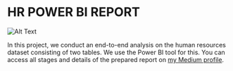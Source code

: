 # HR POWER BI REPORT
![Alt Text](https://miro.medium.com/v2/resize:fit:828/1*Dn5fU1c8R_UZCx1GSLrjTg.gif)

In this project, we conduct an end-to-end analysis on the human resources dataset consisting of two tables. We use the Power BI tool for this.
You can access all stages and details of the prepared report on [my Medium profile](https://medium.com/@gokcencngz/hr-dashboard-using-powerbi-b973f2c0750e).